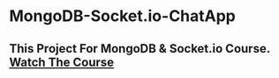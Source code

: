 # MongoDB-Socket.io-ChatApp
## This Project For MongoDB &amp; Socket.io Course. [Watch The Course](https://t.me/programming_enrich/245)
